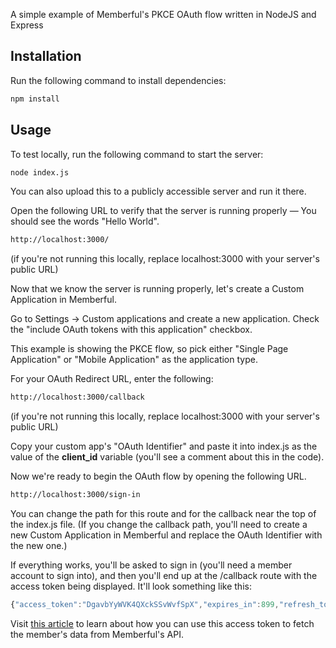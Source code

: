 A simple example of Memberful's PKCE OAuth flow written in NodeJS and Express

## Installation

Run the following command to install dependencies:

```bash
npm install
```

## Usage

To test locally, run the following command to start the server:

```bash
node index.js
```

You can also upload this to a publicly accessible server and run it there.

Open the following URL to verify that the server is running properly — You should see the words "Hello World".

```bash
http://localhost:3000/
```
(if you're not running this locally, replace localhost:3000 with your server's public URL)

Now that we know the server is running properly, let's create a Custom Application in Memberful.

Go to Settings → Custom applications and create a new application. Check the "include OAuth tokens with this application" checkbox.

This example is showing the PKCE flow, so pick either "Single Page Application" or "Mobile Application" as the application type.

For your OAuth Redirect URL, enter the following:

```bash
http://localhost:3000/callback
```
(if you're not running this locally, replace localhost:3000 with your server's public URL)

Copy your custom app's "OAuth Identifier" and paste it into index.js as the value of the **client_id** variable (you'll see a comment about this in the code).

Now we're ready to begin the OAuth flow by opening the following URL.

```bash
http://localhost:3000/sign-in
```
You can change the path for this route and for the callback near the top of the index.js file. (If you change the callback path, you'll need to create a new Custom Application in Memberful and replace the OAuth Identifier with the new one.)

If everything works, you'll be asked to sign in (you'll need a member account to sign into), and then you'll end up at the /callback route with the access token being displayed. It'll look something like this:

```javascript
{"access_token":"DgavbYyWVK4QXckSSvWvfSpX","expires_in":899,"refresh_token":"FYRQ5BQx9qJC2tyibfPdbzgH","token_type":"bearer"}
```

Visit [this article](https://memberful.com/help/custom-development-and-api/sign-in-for-apps-via-oauth/#requesting-member-data) to learn about how you can use this access token to fetch the member's data from Memberful's API.


